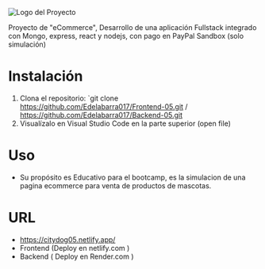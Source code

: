 ![Logo del Proyecto](https://github.com/Edelabarra017/Frontend-05/assets/146544229/e66980f2-b5b3-4ba8-880e-6fcf2e18134a)

Proyecto de "eCommerce", Desarrollo de una aplicación Fullstack integrado con Mongo, express, react y nodejs, con pago en PayPal Sandbox (solo simulación)

# Instalación

1. Clona el repositorio: `git clone https://github.com/Edelabarra017/Frontend-05.git   /   https://github.com/Edelabarra017/Backend-05.git
2. Visualízalo en Visual Studio Code en la parte superior (open file)


# Uso

- Su propósito es Educativo para el bootcamp, es la simulacion de una pagina ecommerce para venta de productos de mascotas.


 # URL 

 - https://citydog05.netlify.app/
 - Frontend (Deploy en netlify.com  )
 - Backend ( Deploy en Render.com )
